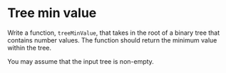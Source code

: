 # Tree min value

Write a function, `treeMinValue`, that takes in the root of a binary tree that contains number values. The function should return the minimum value within the tree.

You may assume that the input tree is non-empty.
